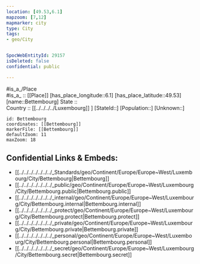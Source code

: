 ```yaml
---
location: [49.53,6.1] 
mapzoom: [7,12] 
mapmarker: city 
type: City
tags:
- geo/City


SpocWebEntityId: 29157
isDeleted: false
confidential: public

---
```

#is_a_/Place  
#is_a_ :: [[Place]] 
[has_place_longitude::6.1] 
[has_place_latitude::49.53] 
[name::Bettembourg] 
State ::  
Country :: [[../../../../Luxembourg]] ] 
[StateId::] 
[Population::] 
[Unknown::] 


```leaflet
id: Bettembourg
coordinates: [[Bettembourg]] 
markerFile: [[Bettembourg]] 
defaultZoom: 11 
maxZoom: 18
```


## Confidential Links & Embeds: 
- [[../../../../../../../_Standards/geo/Continent/Europe/Europe~West/Luxembourg/City/Bettembourg|Bettembourg]] 
- [[../../../../../../../_public/geo/Continent/Europe/Europe~West/Luxembourg/City/Bettembourg.public|Bettembourg.public]] 
- [[../../../../../../../_internal/geo/Continent/Europe/Europe~West/Luxembourg/City/Bettembourg.internal|Bettembourg.internal]] 
- [[../../../../../../../_protect/geo/Continent/Europe/Europe~West/Luxembourg/City/Bettembourg.protect|Bettembourg.protect]] 
- [[../../../../../../../_private/geo/Continent/Europe/Europe~West/Luxembourg/City/Bettembourg.private|Bettembourg.private]] 
- [[../../../../../../../_personal/geo/Continent/Europe/Europe~West/Luxembourg/City/Bettembourg.personal|Bettembourg.personal]] 
- [[../../../../../../../_secret/geo/Continent/Europe/Europe~West/Luxembourg/City/Bettembourg.secret|Bettembourg.secret]] 
